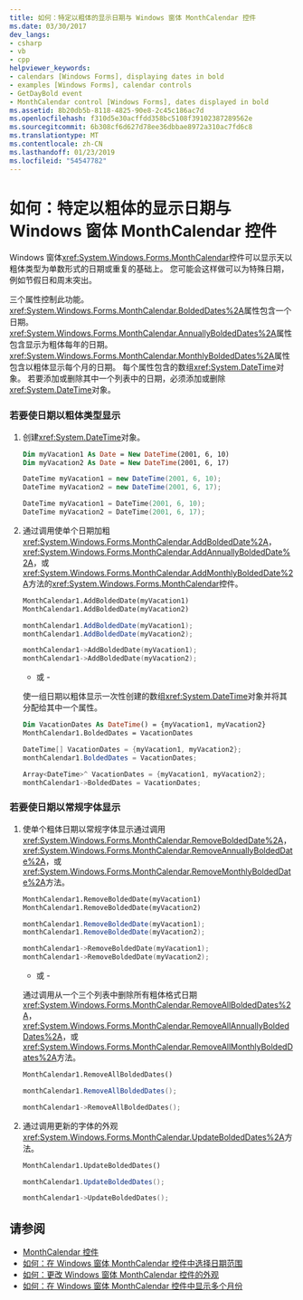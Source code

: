 ```yaml
---
title: 如何：特定以粗体的显示日期与 Windows 窗体 MonthCalendar 控件
ms.date: 03/30/2017
dev_langs:
- csharp
- vb
- cpp
helpviewer_keywords:
- calendars [Windows Forms], displaying dates in bold
- examples [Windows Forms], calendar controls
- GetDayBold event
- MonthCalendar control [Windows Forms], dates displayed in bold
ms.assetid: 8b20db5b-8118-4825-90e8-2c45c186ac7d
ms.openlocfilehash: f310d5e30acffdd358bc5108f39102387289562e
ms.sourcegitcommit: 6b308cf6d627d78ee36dbbae8972a310ac7fd6c8
ms.translationtype: MT
ms.contentlocale: zh-CN
ms.lasthandoff: 01/23/2019
ms.locfileid: "54547782"
---
```

# <a name="how-to-display-specific-days-in-bold-with-the-windows-forms-monthcalendar-control"></a>如何：特定以粗体的显示日期与 Windows 窗体 MonthCalendar 控件
Windows 窗体<xref:System.Windows.Forms.MonthCalendar>控件可以显示天以粗体类型为单数形式的日期或重复的基础上。 您可能会这样做可以为特殊日期，例如节假日和周末突出。  
  
 三个属性控制此功能。 <xref:System.Windows.Forms.MonthCalendar.BoldedDates%2A>属性包含一个日期。 <xref:System.Windows.Forms.MonthCalendar.AnnuallyBoldedDates%2A>属性包含显示为粗体每年的日期。 <xref:System.Windows.Forms.MonthCalendar.MonthlyBoldedDates%2A>属性包含以粗体显示每个月的日期。 每个属性包含的数组<xref:System.DateTime>对象。 若要添加或删除其中一个列表中的日期，必须添加或删除<xref:System.DateTime>对象。  
  
### <a name="to-make-a-date-appear-in-bold-type"></a>若要使日期以粗体类型显示  
  
1.  创建<xref:System.DateTime>对象。  
  
    ```vb  
    Dim myVacation1 As Date = New DateTime(2001, 6, 10)  
    Dim myVacation2 As Date = New DateTime(2001, 6, 17)  
    ```  
  
    ```csharp  
    DateTime myVacation1 = new DateTime(2001, 6, 10);  
    DateTime myVacation2 = new DateTime(2001, 6, 17);  
    ```  
  
    ```cpp  
    DateTime myVacation1 = DateTime(2001, 6, 10);  
    DateTime myVacation2 = DateTime(2001, 6, 17);  
    ```  
  
2.  通过调用使单个日期加粗<xref:System.Windows.Forms.MonthCalendar.AddBoldedDate%2A>， <xref:System.Windows.Forms.MonthCalendar.AddAnnuallyBoldedDate%2A>，或<xref:System.Windows.Forms.MonthCalendar.AddMonthlyBoldedDate%2A>方法的<xref:System.Windows.Forms.MonthCalendar>控件。  
  
    ```vb  
    MonthCalendar1.AddBoldedDate(myVacation1)  
    MonthCalendar1.AddBoldedDate(myVacation2)  
    ```  
  
    ```csharp  
    monthCalendar1.AddBoldedDate(myVacation1);  
    monthCalendar1.AddBoldedDate(myVacation2);  
    ```  
  
    ```cpp  
    monthCalendar1->AddBoldedDate(myVacation1);  
    monthCalendar1->AddBoldedDate(myVacation2);  
    ```  
  
     - 或 -  
  
     使一组日期以粗体显示一次性创建的数组<xref:System.DateTime>对象并将其分配给其中一个属性。  
  
    ```vb  
    Dim VacationDates As DateTime() = {myVacation1, myVacation2}  
    MonthCalendar1.BoldedDates = VacationDates  
    ```  
  
    ```csharp  
    DateTime[] VacationDates = {myVacation1, myVacation2};  
    monthCalendar1.BoldedDates = VacationDates;  
    ```  
  
    ```cpp  
    Array<DateTime>^ VacationDates = {myVacation1, myVacation2};  
    monthCalendar1->BoldedDates = VacationDates;  
    ```  
  
### <a name="to-make-a-date-appear-in-the-regular-font"></a>若要使日期以常规字体显示  
  
1.  使单个粗体日期以常规字体显示通过调用<xref:System.Windows.Forms.MonthCalendar.RemoveBoldedDate%2A>， <xref:System.Windows.Forms.MonthCalendar.RemoveAnnuallyBoldedDate%2A>，或<xref:System.Windows.Forms.MonthCalendar.RemoveMonthlyBoldedDate%2A>方法。  
  
    ```vb  
    MonthCalendar1.RemoveBoldedDate(myVacation1)  
    MonthCalendar1.RemoveBoldedDate(myVacation2)  
    ```  
  
    ```csharp  
    monthCalendar1.RemoveBoldedDate(myVacation1);  
    monthCalendar1.RemoveBoldedDate(myVacation2);  
    ```  
  
    ```cpp  
    monthCalendar1->RemoveBoldedDate(myVacation1);  
    monthCalendar1->RemoveBoldedDate(myVacation2);  
    ```  
  
     - 或 -  
  
     通过调用从一个三个列表中删除所有粗体格式日期<xref:System.Windows.Forms.MonthCalendar.RemoveAllBoldedDates%2A>， <xref:System.Windows.Forms.MonthCalendar.RemoveAllAnnuallyBoldedDates%2A>，或<xref:System.Windows.Forms.MonthCalendar.RemoveAllMonthlyBoldedDates%2A>方法。  
  
    ```vb  
    MonthCalendar1.RemoveAllBoldedDates()  
    ```  
  
    ```csharp  
    monthCalendar1.RemoveAllBoldedDates();  
    ```  
  
    ```cpp  
    monthCalendar1->RemoveAllBoldedDates();  
    ```  
  
2.  通过调用更新的字体的外观<xref:System.Windows.Forms.MonthCalendar.UpdateBoldedDates%2A>方法。  
  
    ```vb  
    MonthCalendar1.UpdateBoldedDates()  
    ```  
  
    ```csharp  
    monthCalendar1.UpdateBoldedDates();  
    ```  
  
    ```cpp  
    monthCalendar1->UpdateBoldedDates();  
    ```  
  
## <a name="see-also"></a>请参阅
- [MonthCalendar 控件](../../../../docs/framework/winforms/controls/monthcalendar-control-windows-forms.md)
- [如何：在 Windows 窗体 MonthCalendar 控件中选择日期范围](../../../../docs/framework/winforms/controls/how-to-select-a-range-of-dates-in-the-windows-forms-monthcalendar-control.md)
- [如何：更改 Windows 窗体 MonthCalendar 控件的外观](../../../../docs/framework/winforms/controls/how-to-change-monthcalendar-control-appearance.md)
- [如何：在 Windows 窗体 MonthCalendar 控件中显示多个月份](../../../../docs/framework/winforms/controls/display-more-than-one-month-wf-monthcalendar-control.md)
